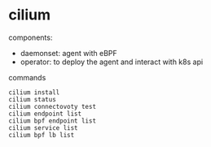 # cilium

components:

- daemonset: agent with eBPF
- operator: to deploy the agent and interact with k8s api

commands

```
cilium install
cilium status
cilium connectovoty test
cilium endpoint list
cilium bpf endpoint list
cilium service list
cilium bpf lb list
```

